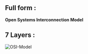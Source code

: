 ## Full form :

**Open Systems Interconnection Model**

## 7 Layers :

![OSI-Model](https://user-images.githubusercontent.com/90236635/194742477-77e43323-df32-4c3d-9db0-9ca70e3d8bd9.png)
